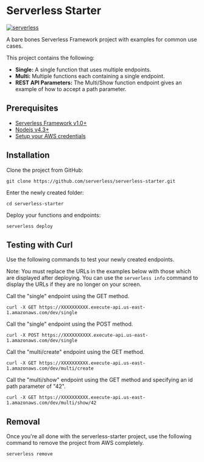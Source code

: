# Serverless Starter

[![serverless](http://public.serverless.com/badges/v3.svg)](http://www.serverless.com)

A bare bones Serverless Framework project with examples for common use cases.

This project contains the following:

* **Single:** A single function that uses multiple endpoints.
* **Multi:** Multiple functions each containing a single endpoint.
* **REST API Parameters:** The Multi/Show function endpoint gives an example of how to accept a path parameter.

## Prerequisites

- [Serverless Framework v1.0+](https://serverless.com/)
- [Nodejs v4.3+](https://nodejs.org/)
- [Setup your AWS credentials](https://serverless.com/framework/docs/providers/aws/guide/credentials/)

## Installation

Clone the project from GitHub:
```
git clone https://github.com/serverless/serverless-starter.git
```

Enter the newly created folder:
```
cd serverless-starter
```

Deploy your functions and endpoints:
```
serverless deploy
```

## Testing with Curl

Use the following commands to test your newly created endpoints.

Note: You must replace the URLs in the examples below with those which are displayed after deploying. You can use the `serverless info` command to display the URLs if they are no longer on your screen.

Call the "single" endpoint using the GET method.
```
curl -X GET https://XXXXXXXXXX.execute-api.us-east-1.amazonaws.com/dev/single
```

Call the "single" endpoint using the POST method.
```
curl -X POST https://XXXXXXXXXX.execute-api.us-east-1.amazonaws.com/dev/single
```

Call the "multi/create" endpoint using the GET method.
```
curl -X GET https://XXXXXXXXXX.execute-api.us-east-1.amazonaws.com/dev/multi/create
```

Call the "multi/show" endpoint using the GET method and specifying an id path parameter of "42".
```
curl -X GET https://XXXXXXXXXX.execute-api.us-east-1.amazonaws.com/dev/multi/show/42
```

## Removal

Once you're all done with the serverless-starter project, use the following command to remove the project from AWS completely.

```
serverless remove
```
